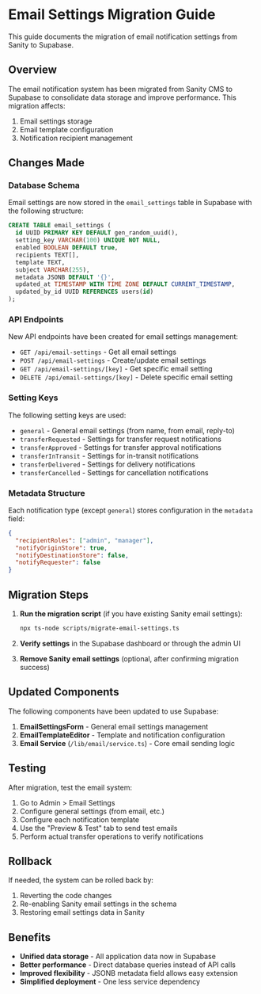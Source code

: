 # Email Settings Migration Guide

This guide documents the migration of email notification settings from Sanity to Supabase.

## Overview

The email notification system has been migrated from Sanity CMS to Supabase to consolidate data storage and improve performance. This migration affects:

1. Email settings storage
2. Email template configuration
3. Notification recipient management

## Changes Made

### Database Schema

Email settings are now stored in the `email_settings` table in Supabase with the following structure:

```sql
CREATE TABLE email_settings (
  id UUID PRIMARY KEY DEFAULT gen_random_uuid(),
  setting_key VARCHAR(100) UNIQUE NOT NULL,
  enabled BOOLEAN DEFAULT true,
  recipients TEXT[],
  template TEXT,
  subject VARCHAR(255),
  metadata JSONB DEFAULT '{}',
  updated_at TIMESTAMP WITH TIME ZONE DEFAULT CURRENT_TIMESTAMP,
  updated_by_id UUID REFERENCES users(id)
);
```

### API Endpoints

New API endpoints have been created for email settings management:

- `GET /api/email-settings` - Get all email settings
- `POST /api/email-settings` - Create/update email settings
- `GET /api/email-settings/[key]` - Get specific email setting
- `DELETE /api/email-settings/[key]` - Delete specific email setting

### Setting Keys

The following setting keys are used:

- `general` - General email settings (from name, from email, reply-to)
- `transferRequested` - Settings for transfer request notifications
- `transferApproved` - Settings for transfer approval notifications
- `transferInTransit` - Settings for in-transit notifications
- `transferDelivered` - Settings for delivery notifications
- `transferCancelled` - Settings for cancellation notifications

### Metadata Structure

Each notification type (except `general`) stores configuration in the `metadata` field:

```json
{
  "recipientRoles": ["admin", "manager"],
  "notifyOriginStore": true,
  "notifyDestinationStore": false,
  "notifyRequester": false
}
```

## Migration Steps

1. **Run the migration script** (if you have existing Sanity email settings):
   ```bash
   npx ts-node scripts/migrate-email-settings.ts
   ```

2. **Verify settings** in the Supabase dashboard or through the admin UI

3. **Remove Sanity email settings** (optional, after confirming migration success)

## Updated Components

The following components have been updated to use Supabase:

1. **EmailSettingsForm** - General email settings management
2. **EmailTemplateEditor** - Template and notification configuration
3. **Email Service** (`/lib/email/service.ts`) - Core email sending logic

## Testing

After migration, test the email system:

1. Go to Admin > Email Settings
2. Configure general settings (from email, etc.)
3. Configure each notification template
4. Use the "Preview & Test" tab to send test emails
5. Perform actual transfer operations to verify notifications

## Rollback

If needed, the system can be rolled back by:

1. Reverting the code changes
2. Re-enabling Sanity email settings in the schema
3. Restoring email settings data in Sanity

## Benefits

- **Unified data storage** - All application data now in Supabase
- **Better performance** - Direct database queries instead of API calls
- **Improved flexibility** - JSONB metadata field allows easy extension
- **Simplified deployment** - One less service dependency